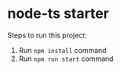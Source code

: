 # node-ts starter

Steps to run this project:

1. Run `npm install` command
2. Run `npm run start` command
